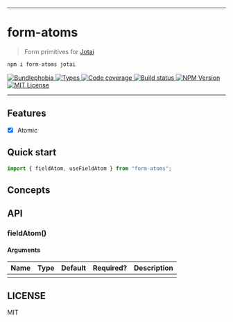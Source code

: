 <hr/>

# form-atoms

> Form primitives for [Jotai](https://jotai.org/docs/api/core)

```sh
npm i form-atoms jotai
```

<p>
  <a href="https://bundlephobia.com/result?p=form-atoms">
    <img alt="Bundlephobia" src="https://img.shields.io/bundlephobia/minzip/form-atoms?style=for-the-badge&labelColor=24292e">
  </a>
  <a aria-label="Types" href="https://www.npmjs.com/package/form-atoms">
    <img alt="Types" src="https://img.shields.io/npm/types/form-atoms?style=for-the-badge&labelColor=24292e">
  </a>
  <a aria-label="Code coverage report" href="https://codecov.io/gh/jaredLunde/form-atoms">
    <img alt="Code coverage" src="https://img.shields.io/codecov/c/gh/jaredLunde/form-atoms?style=for-the-badge&labelColor=24292e">
  </a>
  <a aria-label="Build status" href="https://github.com/jaredLunde/form-atoms/actions/workflows/release.yml">
    <img alt="Build status" src="https://img.shields.io/github/workflow/status/jaredLunde/form-atoms/release/main?style=for-the-badge&labelColor=24292e">
  </a>
  <a aria-label="NPM version" href="https://www.npmjs.com/package/form-atoms">
    <img alt="NPM Version" src="https://img.shields.io/npm/v/form-atoms?style=for-the-badge&labelColor=24292e">
  </a>
  <a aria-label="License" href="https://jaredlunde.mit-license.org/">
    <img alt="MIT License" src="https://img.shields.io/npm/l/form-atoms?style=for-the-badge&labelColor=24292e">
  </a>
</p>

---

## Features

- [x] Atomic

## Quick start

```js
import { fieldAtom, useFieldAtom } from "form-atoms";
```

## Concepts

## API

### fieldAtom()

#### Arguments

| Name | Type | Default | Required? | Description |
| ---- | ---- | ------- | --------- | ----------- |
|      |      |         |           |             |

## LICENSE

MIT
